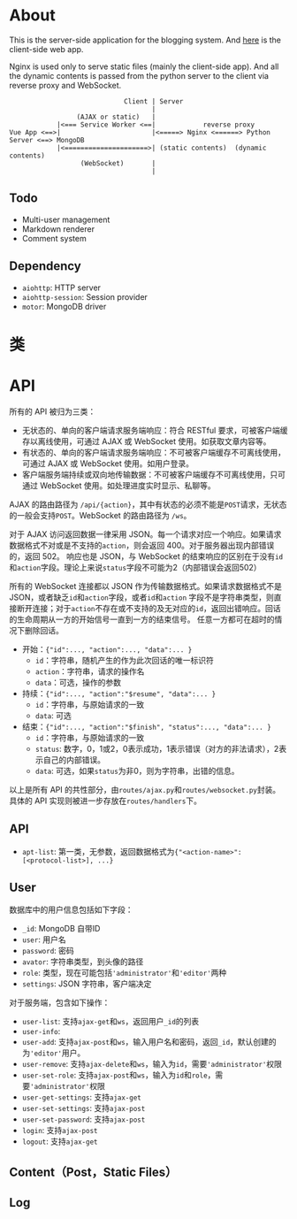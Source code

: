 # About
This is the server-side application for the blogging system. And [here](https://github.com/sunziping2016/blog-client)
is the client-side web app.

Nginx is used only to serve static files (mainly the client-side app). And all the dynamic contents is
passed from the python server to the client via reverse proxy and WebSocket.

                                 Client | Server
                                        |
                     (AJAX or static)   |
                |<=== Service Worker <==|            reverse proxy     
    Vue App <==>|                       |<=====> Nginx <======> Python Server <==> MongoDB
                |<=====================>| (static contents)  (dynamic contents)
                      (WebSocket)       |
                                        |

## Todo
* Multi-user management
* Markdown renderer
* Comment system

## Dependency
* `aiohttp`: HTTP server
* `aiohttp-session`: Session provider
* `motor`: MongoDB driver

# 类


# API
所有的 API 被归为三类：
* 无状态的、单向的客户端请求服务端响应：符合 RESTful 要求，可被客户端缓存以离线使用，可通过 AJAX 或 WebSocket 使用。如获取文章内容等。
* 有状态的、单向的客户端请求服务端响应：不可被客户端缓存不可离线使用，可通过 AJAX 或 WebSocket 使用。如用户登录。
* 客户端服务端持续或双向地传输数据：不可被客户端缓存不可离线使用，只可通过 WebSocket 使用。如处理进度实时显示、私聊等。

AJAX 的路由路径为 `/api/{action}`，其中有状态的必须不能是`POST`请求，无状态的一般会支持`POST`。WebSocket 的路由路径为 `/ws`。

对于 AJAX 访问返回数据一律采用 JSON。每一个请求对应一个响应。如果请求数据格式不对或是不支持的`action`，则会返回 400。对于服务器出现内部错误的，返回 502。
响应也是 JSON，与 WebSocket 的结束响应的区别在于没有`id`和`action`字段。理论上来说`status`字段不可能为2（内部错误会返回502）

所有的 WebSocket 连接都以 JSON 作为传输数据格式。如果请求数据格式不是 JSON，或者缺乏`id`和`action`字段，或者`id`和`action`
字段不是字符串类型，则直接断开连接；对于`action`不存在或不支持的及无对应的`id`，返回出错响应。回话的生命周期从一方的开始信号一直到一方的结束信号。
任意一方都可在超时的情况下删除回话。
* 开始：`{"id":..., "action":..., "data":... }`
  * `id`：字符串，随机产生的作为此次回话的唯一标识符
  * `action`：字符串，请求的操作名
  * `data`：可选，操作的参数
* 持续：`{"id":..., "action":"$resume", "data":... }`
  * `id`：字符串，与原始请求的一致
  * `data`: 可选
* 结束：`{"id":..., "action":"$finish", "status":..., "data":... }`
  * `id`：字符串，与原始请求的一致
  * `status`: 数字，0，1或2，0表示成功，1表示错误（对方的非法请求），2表示自己的内部错误。
  * `data`: 可选，如果`status`为非0，则为字符串，出错的信息。

以上是所有 API 的共性部分，由`routes/ajax.py`和`routes/websocket.py`封装。具体的 API 实现则被进一步存放在`routes/handlers`下。

## API
* `apt-list`: 第一类，无参数，返回数据格式为`{"<action-name>": [<protocol-list>], ...}`

## User
数据库中的用户信息包括如下字段：
* `_id`: MongoDB 自带ID
* `user`: 用户名
* `password`: 密码
* `avator`: 字符串类型，到头像的路径
* `role`: 类型，现在可能包括`'administrator'`和`'editor'`两种
* `settings`: JSON 字符串，客户端决定

对于服务端，包含如下操作：
* `user-list`: 支持`ajax-get`和`ws`，返回用户`_id`的列表
* `user-info`:
* `user-add`: 支持`ajax-post`和`ws`，输入用户名和密码，返回`_id`，默认创建的为`'editor'`用户。
* `user-remove`: 支持`ajax-delete`和`ws`，输入为`id`，需要`'administrator'`权限
* `user-set-role`: 支持`ajax-post`和`ws`，输入为`id`和`role`，需要`'administrator'`权限
* `user-get-settings`: 支持`ajax-get`
* `user-set-settings`: 支持`ajax-post`
* `user-set-password`: 支持`ajax-post`
* `login`: 支持`ajax-post`
* `logout`: 支持`ajax-get` 


## Content（Post，Static Files） 

## Log
